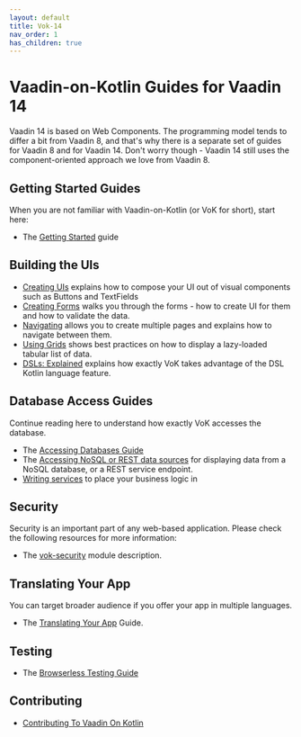 ```yaml
---
layout: default
title: Vok-14
nav_order: 1
has_children: true
---
```


# Vaadin-on-Kotlin Guides for Vaadin 14

Vaadin 14 is based on Web Components. The programming model
tends to differ a bit from Vaadin 8, and that's why there is a separate set of guides
for Vaadin 8 and for Vaadin 14. Don't worry though - Vaadin 14 still uses the
component-oriented approach we love from Vaadin 8.

## Getting Started Guides

When you are not familiar with Vaadin-on-Kotlin (or VoK for short), start here:

- The [Getting Started](/vok-14/gettingstarted.html) guide

## Building the UIs

- [Creating UIs](creating_ui-v10.md) explains how to compose your UI out of visual components such as Buttons and TextFields
- [Creating Forms](forms-v10.md) walks you through the forms - how to create UI for them and how to validate the data.
- [Navigating](https://vaadin.com/docs/v10/flow/routing/tutorial-routing-annotation.html)
  allows you to create multiple pages and explains how to navigate between them.
- [Using Grids](grids-v10.md) shows best practices on how to display a lazy-loaded tabular list of data.
- [DSLs: Explained](dsl_explained-v10.md) explains how exactly VoK takes advantage of the DSL Kotlin language feature.

## Database Access Guides

Continue reading here to understand how exactly VoK accesses the database.

- The [Accessing Databases Guide](databases-v10.md)
- The [Accessing NoSQL or REST data sources](nosql_rest_datasources.md) for displaying data
  from a NoSQL database, or a REST service endpoint.
- [Writing services](services.md) to place your business logic in

## Security

Security is an important part of any web-based application. Please check the following resources for more information:

- The [vok-security](https://github.com/mvysny/vaadin-on-kotlin/blob/master/vok-security/README.md) module description.

## Translating Your App

You can target broader audience if you offer your app in multiple languages.

- The [Translating Your App](i18n.md) Guide.

## Testing

- The [Browserless Testing Guide](https://github.com/mvysny/karibu-testing)

## Contributing

- [Contributing To Vaadin On Kotlin](contributing.md)
